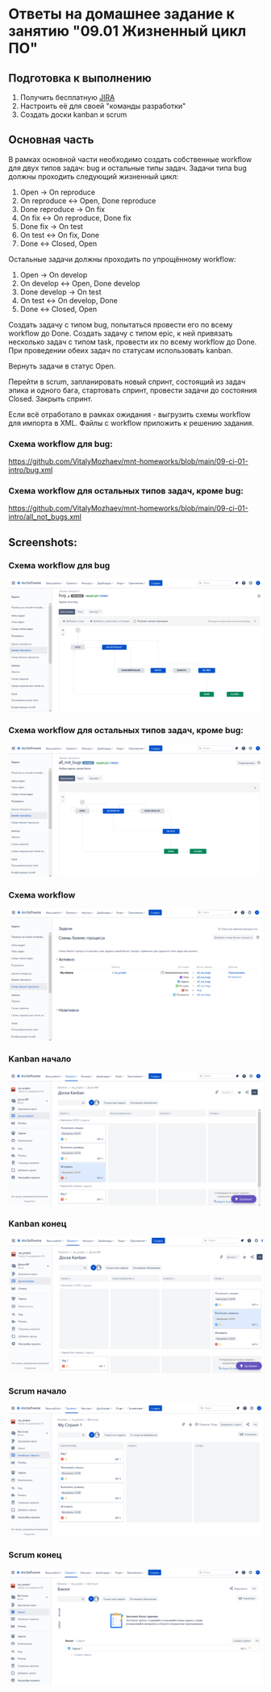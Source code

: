 # Ответы на домашнее задание к занятию "09.01 Жизненный цикл ПО"

## Подготовка к выполнению
1. Получить бесплатную [JIRA](https://www.atlassian.com/ru/software/jira/free)
2. Настроить её для своей "команды разработки"
3. Создать доски kanban и scrum

## Основная часть
В рамках основной части необходимо создать собственные workflow для двух типов задач: bug и остальные типы задач. Задачи типа bug должны проходить следующий жизненный цикл:
1. Open -> On reproduce
2. On reproduce <-> Open, Done reproduce
3. Done reproduce -> On fix
4. On fix <-> On reproduce, Done fix
5. Done fix -> On test
6. On test <-> On fix, Done
7. Done <-> Closed, Open

Остальные задачи должны проходить по упрощённому workflow:
1. Open -> On develop
2. On develop <-> Open, Done develop
3. Done develop -> On test
4. On test <-> On develop, Done
5. Done <-> Closed, Open

Создать задачу с типом bug, попытаться провести его по всему workflow до Done. Создать задачу с типом epic, к ней привязать несколько задач с типом task, провести их по всему workflow до Done. При проведении обеих задач по статусам использовать kanban. 

Вернуть задачи в статус Open.

Перейти в scrum, запланировать новый спринт, состоящий из задач эпика и одного бага, стартовать спринт, провести задачи до состояния Closed. Закрыть спринт.

Если всё отработало в рамках ожидания - выгрузить схемы workflow для импорта в XML. Файлы с workflow приложить к решению задания.

### Схема workflow для bug:

https://github.com/VitalyMozhaev/mnt-homeworks/blob/main/09-ci-01-intro/bug.xml

### Схема workflow для остальных типов задач, кроме bug:

https://github.com/VitalyMozhaev/mnt-homeworks/blob/main/09-ci-01-intro/all_not_bugs.xml

## Screenshots:

### Схема workflow для bug

![](https://github.com/VitalyMozhaev/mnt-homeworks/blob/main/09-ci-01-intro/workflow_bug.png)

### Схема workflow для остальных типов задач, кроме bug:

![](https://github.com/VitalyMozhaev/mnt-homeworks/blob/main/09-ci-01-intro/workflow_all_not_bugs.png)

### Схема workflow

![](https://github.com/VitalyMozhaev/mnt-homeworks/blob/main/09-ci-01-intro/my_scheme.png)

### Kanban начало

![](https://github.com/VitalyMozhaev/mnt-homeworks/blob/main/09-ci-01-intro/Kanban_open.png)

### Kanban конец

![](https://github.com/VitalyMozhaev/mnt-homeworks/blob/main/09-ci-01-intro/Kanban_end.png)

### Scrum начало

![](https://github.com/VitalyMozhaev/mnt-homeworks/blob/main/09-ci-01-intro/Scrum_open.png)

### Scrum конец

![](https://github.com/VitalyMozhaev/mnt-homeworks/blob/main/09-ci-01-intro/Scrum_end.png)
